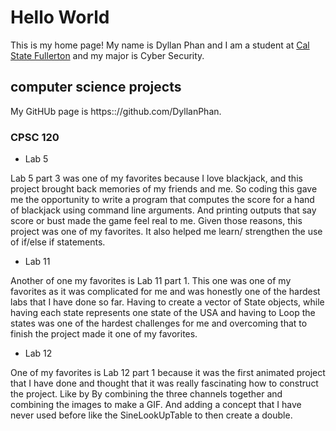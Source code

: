 # Hello World

This is my home page! My name is Dyllan Phan and I am a student at [Cal State Fullerton](www.fulerton.edu) and my major is Cyber Security.

## computer science projects

My GitHUb page is https:://github.com/DyllanPhan.

### CPSC 120

* Lab 5

Lab 5 part 3 was one of my favorites because I love blackjack, and this project brought back memories of my friends and me. So coding this gave me the opportunity to write a program that computes the score for a hand of blackjack using command line arguments. And printing outputs that say score or bust made the game feel real to me. Given those reasons, this project was one of my favorites. It also helped me learn/ strengthen the use of if/else if statements.

* Lab 11

Another of one my favorites is Lab 11 part 1. This one was one of my favorites as it was complicated for me and was honestly one of the hardest labs that I have done so far. Having to create a vector of State objects, while having each state represents one state of the USA and having to Loop the states was one of the hardest challenges for me and overcoming that to finish the project made it one of my favorites.

* Lab 12

One of my favorites is Lab 12 part 1 because it was the first animated project that I have done and thought that it was really fascinating how to construct the project. Like by By combining the three channels together and combining the images to make a GIF. And adding a concept that I have never used before like the SineLookUpTable to then create a double.


